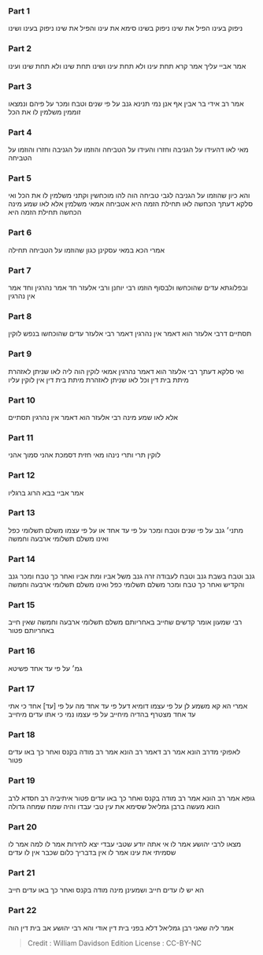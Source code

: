 
### Part 1
ניפוק בעינו הפיל את שינו ניפוק בשינו סימא את עינו והפיל את שינו ניפוק בעינו ושינו

### Part 2
אמר אביי עליך אמר קרא תחת עינו ולא תחת עינו ושינו תחת שינו ולא תחת שינו ועינו

### Part 3
אמר רב אידי בר אבין אף אנן נמי תנינא גנב על פי שנים וטבח ומכר על פיהם ונמצאו זוממין משלמין לו את הכל

### Part 4
מאי לאו דהעידו על הגניבה וחזרו והעידו על הטביחה והוזמו על הגניבה וחזרו והוזמו על הטביחה

### Part 5
והא כיון שהוזמו על הגניבה לגבי טביחה הוה להו מוכחשין וקתני משלמין לו את הכל ואי סלקא דעתך הכחשה לאו תחילת הזמה היא אטביחה אמאי משלמין אלא לאו שמע מינה הכחשה תחילת הזמה היא

### Part 6
אמרי הכא במאי עסקינן כגון שהוזמו על הטביחה תחילה

### Part 7
ובפלוגתא עדים שהוכחשו ולבסוף הוזמו רבי יוחנן ורבי אלעזר חד אמר נהרגין וחד אמר אין נהרגין

### Part 8
תסתיים דרבי אלעזר הוא דאמר אין נהרגין דאמר רבי אלעזר עדים שהוכחשו בנפש לוקין

### Part 9
ואי סלקא דעתך רבי אלעזר הוא דאמר נהרגין אמאי לוקין הוה ליה לאו שניתן לאזהרת מיתת בית דין וכל לאו שניתן לאזהרת מיתת בית דין אין לוקין עליו

### Part 10
אלא לאו שמע מינה רבי אלעזר הוא דאמר אין נהרגין תסתיים

### Part 11
לוקין תרי ותרי נינהו מאי חזית דסמכת אהני סמוך אהני

### Part 12
אמר אביי בבא הרוג ברגליו

### Part 13
מתני׳ גנב על פי שנים וטבח ומכר על פי עד אחד או על פי עצמו משלם תשלומי כפל ואינו משלם תשלומי ארבעה וחמשה

### Part 14
גנב וטבח בשבת גנב וטבח לעבודה זרה גנב משל אביו ומת אביו ואחר כך טבח ומכר גנב והקדיש ואחר כך טבח ומכר משלם תשלומי כפל ואינו משלם תשלומי ארבעה וחמשה

### Part 15
רבי שמעון אומר קדשים שחייב באחריותם משלם תשלומי ארבעה וחמשה שאין חייב באחריותם פטור

### Part 16
גמ׳ על פי עד אחד פשיטא 

### Part 17
אמרי הא קא משמע לן על פי עצמו דומיא דעל פי עד אחד מה על פי [עד] אחד כי אתי עד אחד מצטרף בהדיה מיחייב על פי עצמו נמי כי אתו עדים מיחייב

### Part 18
לאפוקי מדרב הונא אמר רב דאמר רב הונא אמר רב מודה בקנס ואחר כך באו עדים פטור

### Part 19
גופא אמר רב הונא אמר רב מודה בקנס ואחר כך באו עדים פטור איתיביה רב חסדא לרב הונא מעשה ברבן גמליאל שסימא את עין טבי עבדו והיה שמח שמחה גדולה

### Part 20
מצאו לרבי יהושע אמר לו אי אתה יודע שטבי עבדי יצא לחירות אמר לו למה אמר לו שסמיתי את עינו אמר לו אין בדבריך כלום שכבר אין לו עדים

### Part 21
הא יש לו עדים חייב ושמעינן מינה מודה בקנס ואחר כך באו עדים חייב

### Part 22
אמר ליה שאני רבן גמליאל דלא בפני בית דין אודי והא רבי יהושע אב בית דין הוה

>Credit : William Davidson Edition
>License : CC-BY-NC